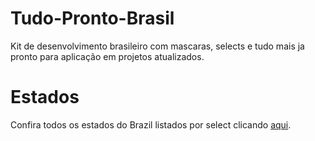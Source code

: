 # Tudo-Pronto-Brasil
Kit de desenvolvimento brasileiro com mascaras, selects e tudo mais ja pronto para aplicação em projetos atualizados.


# Estados 
Confira todos os estados do Brazil listados por select clicando [aqui](Selects.md).
